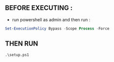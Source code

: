 ## BEFORE EXECUTING :
- run powershell as admin and then run : 
```ps1
Set-ExecutionPolicy Bypass -Scope Process -Force
```

## THEN RUN
```
.\setup.ps1
```

